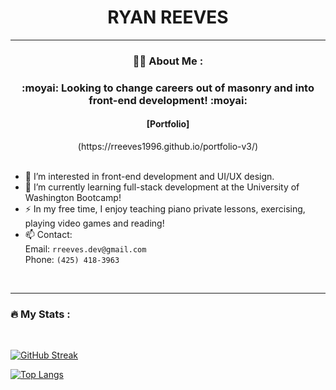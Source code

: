 <div id="header" align="center"><h1>RYAN REEVES<br>
<img src="https://komarev.com/ghpvc/?username=rreeves1996&style=flat-square&color=blue" alt=""/></h1>

</div>

---
<div align="center">

### 👨‍💻 About Me :

<h3> :moyai:  Looking to change careers out of masonry and into front-end development! :moyai: </h3>
  <h4> [Portfolio] </h4> (https://rreeves1996.github.io/portfolio-v3/) 
</div>
<br>



- 👀 I’m interested in front-end development and UI/UX design.
- 🌱 I’m currently learning full-stack development at the University of Washington Bootcamp!
- ⚡ In my free time, I enjoy teaching piano private lessons, exercising, playing video games and reading!
- 📫 Contact:
<br>  Email: `rreeves.dev@gmail.com`
<br>  Phone: `(425) 418-3963`
<br>

---

### :fire: My Stats :
<br>

[![GitHub Streak](http://github-readme-streak-stats.herokuapp.com?user=rreeves1996&theme=dark&background=000000)](https://git.io/streak-stats)

[![Top Langs](https://github-readme-stats.vercel.app/api/top-langs/?username=rreeves1996&layout=compact&theme=vision-friendly-dark)](https://github.com/anuraghazra/github-readme-stats)
